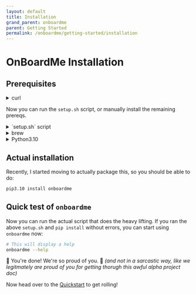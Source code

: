 ```yaml
---
layout: default
title: Installation
grand_parent: onboardme
parent: Getting Started
permalink: /onboardme/getting-started/installation
---
```


# OnBoardMe Installation

## Prerequisites

<details>
  <summary>curl</summary>

  ```bash
  # First, make sure you have curl, but it *should* be there already be on macOS.
  # if this doesn't return anything, you need to install curl
  which curl
  
  # Debian/Ubuntu
  sudo apt install -y curl
  ```

  If it's not there on Linux, you can install it with `apt` or use any default package manager like yum, or whatever people who use gentoo use

</details>

Now you can run the `setup.sh` script, or manually install the remaining prereqs.

<details>
  <summary>`setup.sh` script</summary>

  Download and run the setup script to install git, brew, python, and python dependencies. The `setup.sh` will ask for your password to install things. Run the following from your home directory:

  ```bash
  # macOS uses zsh as the default shell, type bash to get this ancient verison
  # of bash to run the setup and and then onboardme, which will install a 
  # current version of bash. **The script will *not* run properly in zsh**.
  chsh -s /bin/bash
  bash

  # Download the setup.sh; you may have to install curl, see above codeblock
  curl -O https://raw.githubusercontent.com/jessebot/onboardme/main/setup.sh

  # give it execute permissions
  chmod 0500 ./setup.sh

  # NOTE THE . before the script! *Very* important!
  . ./setup.sh

  # just in case you didn't run the above script with .
  source ~/.bash_profile || source ~/.bashrc
  ```

  If you finished the steps above, you can jump down to the [Actual installation](#actual-installation) section 😃

</details>


<details>
  <summary>brew</summary>

  As per the [brew](https://brew.sh) documentation:

  ```bash
  /bin/bash -c "$(curl -fsSL https://raw.githubusercontent.com/Homebrew/install/HEAD/install.sh)"
  ```
  
</details>

<details>
  <summary>Python3.10</summary>

  This is a test of every markdown style I know.

  ```bash
    brew install python@3.10
  ```

</details>


## Actual installation

Recently, I started moving to actually package this, so you should be able to
do:
```bash
pip3.10 install onboardme
```

## Quick test of `onboardme`
Now you can run the actual script that does the heavy lifting. If you ran the
above `setup.sh` and `pip install` without errors, you can start using
`onboardme` now:

```bash
# This will display a help
onboardme --help
```

🎉 You're done! We're so proud of you. 🥹
_(and not in a sarcastic way, like we legitmately are proud of you for getting thorugh this awful alpha project doc)_

Now head over to the [Quickstart](https://jessebot.github.io/onboardme/getting-started#quickstart)
to get rolling!
